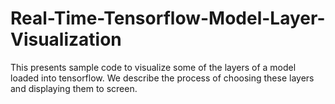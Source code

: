 # Real-Time-Tensorflow-Model-Layer-Visualization
This presents sample code to visualize some of the layers of a model loaded into tensorflow. We describe the process of choosing these layers and displaying them to screen.
